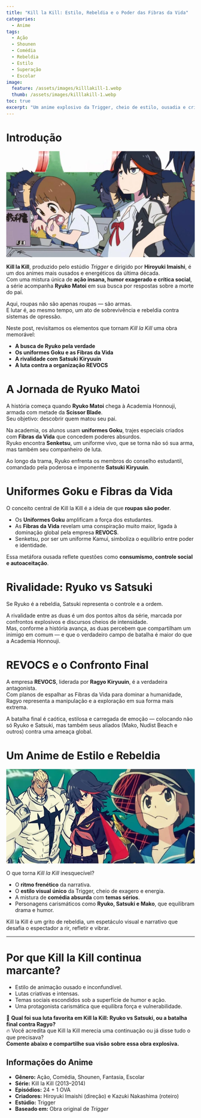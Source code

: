 ```yaml
---
title: "Kill la Kill: Estilo, Rebeldia e o Poder das Fibras da Vida"
categories:
  - Anime
tags:
  - Ação
  - Shounen
  - Comédia
  - Rebeldia
  - Estilo
  - Superação
  - Escolar
image:
  feature: /assets/images/killlakill-1.webp
  thumb: /assets/images/killlakill-1.webp
toc: true
excerpt: "Um anime explosivo da Trigger, cheio de estilo, ousadia e crítica social. Kill la Kill é uma jornada de vingança e autodescoberta que mistura pancadaria, humor e reflexão sobre poder e identidade."
---
```


# Introdução

![Ryuko Matoi empunhando a Scissor Blade, pronta para lutar.](/assets/images/killlakill-1.webp)

**Kill la Kill**, produzido pelo estúdio *Trigger* e dirigido por **Hiroyuki Imaishi**, é um dos animes mais ousados e energéticos da última década.  
Com uma mistura única de **ação insana, humor exagerado e crítica social**, a série acompanha **Ryuko Matoi** em sua busca por respostas sobre a morte do pai.

Aqui, roupas não são apenas roupas — são armas.  
E lutar é, ao mesmo tempo, um ato de sobrevivência e rebeldia contra sistemas de opressão.

Neste post, revisitamos os elementos que tornam *Kill la Kill* uma obra memorável:  
- **A busca de Ryuko pela verdade**  
- **Os uniformes Goku e as Fibras da Vida**  
- **A rivalidade com Satsuki Kiryuuin**  
- **A luta contra a organização REVOCS**  

# A Jornada de Ryuko Matoi

A história começa quando **Ryuko Matoi** chega à Academia Honnouji, armada com metade da **Scissor Blade**.  
Seu objetivo: descobrir quem matou seu pai.

Na academia, os alunos usam **uniformes Goku**, trajes especiais criados com **Fibras da Vida** que concedem poderes absurdos.  
Ryuko encontra **Senketsu**, um uniforme vivo, que se torna não só sua arma, mas também seu companheiro de luta.

Ao longo da trama, Ryuko enfrenta os membros do conselho estudantil, comandado pela poderosa e imponente **Satsuki Kiryuuin**.

# Uniformes Goku e Fibras da Vida

O conceito central de Kill la Kill é a ideia de que **roupas são poder**.  

- Os **Uniformes Goku** amplificam a força dos estudantes.  
- As **Fibras da Vida** revelam uma conspiração muito maior, ligada à dominação global pela empresa **REVOCS**.  
- Senketsu, por ser um uniforme Kamui, simboliza o equilíbrio entre poder e identidade.  

Essa metáfora ousada reflete questões como **consumismo, controle social e autoaceitação**.

# Rivalidade: Ryuko vs Satsuki

Se Ryuko é a rebeldia, Satsuki representa o controle e a ordem.  

A rivalidade entre as duas é um dos pontos altos da série, marcada por confrontos explosivos e discursos cheios de intensidade.  
Mas, conforme a história avança, as duas percebem que compartilham um inimigo em comum — e que o verdadeiro campo de batalha é maior do que a Academia Honnouji.

# REVOCS e o Confronto Final

A empresa **REVOCS**, liderada por **Ragyo Kiryuuin**, é a verdadeira antagonista.  
Com planos de espalhar as Fibras da Vida para dominar a humanidade, Ragyo representa a manipulação e a exploração em sua forma mais extrema.

A batalha final é caótica, estilosa e carregada de emoção — colocando não só Ryuko e Satsuki, mas também seus aliados (Mako, Nudist Beach e outros) contra uma ameaça global.

# Um Anime de Estilo e Rebeldia

![Ryuko e Satsuki lado a lado, prontas para enfrentar Ragyo.](/assets/images/killlakill-2.webp)

O que torna *Kill la Kill* inesquecível?

- O **ritmo frenético** da narrativa.  
- O **estilo visual único** da Trigger, cheio de exagero e energia.  
- A mistura de **comédia absurda** com **temas sérios**.  
- Personagens carismáticos como **Ryuko, Satsuki e Mako**, que equilibram drama e humor.  

Kill la Kill é um grito de rebeldia, um espetáculo visual e narrativo que desafia o espectador a rir, refletir e vibrar.

---

# Por que Kill la Kill continua marcante?

- Estilo de animação ousado e inconfundível.  
- Lutas criativas e intensas.  
- Temas sociais escondidos sob a superfície de humor e ação.  
- Uma protagonista carismática que equilibra força e vulnerabilidade.  

👗 **Qual foi sua luta favorita em Kill la Kill: Ryuko vs Satsuki, ou a batalha final contra Ragyo?**  
🔥 Você acredita que Kill la Kill merecia uma continuação ou já disse tudo o que precisava?  
**Comente abaixo e compartilhe sua visão sobre essa obra explosiva.**

## Informações do Anime

- **Gênero:** Ação, Comédia, Shounen, Fantasia, Escolar  
- **Série:** Kill la Kill (2013–2014)  
- **Episódios:** 24 + 1 OVA  
- **Criadores:** Hiroyuki Imaishi (direção) e Kazuki Nakashima (roteiro)  
- **Estúdio:** Trigger  
- **Baseado em:** Obra original de *Trigger*
